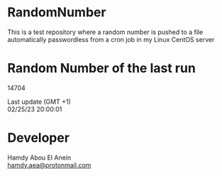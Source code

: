 # RandomNumber    
This is a test repository where a random number is pushed to a file automatically passwordless from a cron job in my Linux CentOS server    
# Random Number of the last run   
14704
      
Last update (GMT +1)    
02/25/23 20:00:01
# Developer    
Hamdy Abou El Anein   
hamdy.aea@protonmail.com
